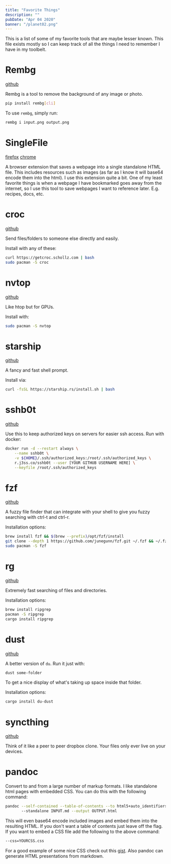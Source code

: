 ```yaml
---
title: "Favorite Things"
description: ""
pubDate: "Apr 04 2020"
banner: "/planet02.png"
---
```


This is a list of some of my favorite tools that are maybe lesser known. This file
exists mostly so I can keep track of all the things I need to remember I have in my
toolbelt.

# Rembg

[github](https://github.com/danielgatis/rembg)

Rembg is a tool to remove the background of any image or photo. 

```bash
pip install rembg[cli]
```

To use `rembg`, simply run:

```bash
rembg i input.png output.png
```

# SingleFile

[firefox](https://addons.mozilla.org/en-US/firefox/addon/single-file/)
[chrome](https://chrome.google.com/webstore/detail/singlefile/mpiodijhokgodhhofbcjdecpffjipkle?hl=en)

A browser extension that saves a webpage into a single standalone HTML file. This includes resources such as images (as far as
I know it will base64 encode them into the html). I use this extension quite a bit. One of my least favorite things is when a webpage
I have bookmarked goes away from the internet, so I use this tool to save webpages I want to reference later. E.g. recipes, docs, etc.

# croc

[github](https://github.com/schollz/croc)

Send files/folders to someone else directly and easily.

Install with any of these:

```bash
curl https://getcroc.schollz.com | bash
sudo pacman -S croc
```

# nvtop

[github](https://github.com/Syllo/nvtop)

Like htop but for GPUs.

Install with:

```bash
sudo pacman -S nvtop
```

# starship

[github](https://github.com/starship/starship)

A fancy and fast shell prompt.

Install via:

```bash
curl -fsSL https://starship.rs/install.sh | bash
```

# sshb0t

[github](https://github.com/genuinetools/sshb0t)

Use this to keep authorized keys on servers for easier
ssh access. Run with docker:

```bash
docker run -d --restart always \
    --name sshb0t \
    -v ${HOME}/.ssh/authorized_keys:/root/.ssh/authorized_keys \
    r.j3ss.co/sshb0t --user [YOUR GITHUB USERNAME HERE] \
    --keyfile /root/.ssh/authorized_keys
```

# fzf

[github](https://github.com/junegunn/fzf)

A fuzzy file finder that can integrate with your shell to give you fuzzy searching with ctrl-t and ctrl-r.

Installation options:

```bash
brew install fzf && $(brew --prefix)/opt/fzf/install
git clone --depth 1 https://github.com/junegunn/fzf.git ~/.fzf && ~/.fzf/install
sudo pacman -S fzf
```

# rg

[github](https://github.com/BurntSushi/ripgrep)

Extremely fast searching of files and directories.

Installation options:

```bash
brew install ripgrep
pacman -S ripgrep
cargo install ripgrep
```

# dust

[github](https://github.com/bootandy/dust)

A better version of `du`. Run it just with:

```bash
dust some-folder
```

To get a nice display of what's taking up space inside that folder.

Installation options:

```bash
cargo install du-dust
```

# syncthing

[github](https://github.com/syncthing/syncthing)

Think of it like a peer to peer dropbox clone. Your files only ever live on
your devices.

# pandoc

Convert to and from a large number of markup formats. I like standalone html pages
with embedded CSS. You can do this with the following command:

```bash
pandoc --self-contained --table-of-contents --to html5+auto_identifiers
       --standalone INPUT.md --output OUTPUT.html

```
This will even base64 encode included images and embed them into the resulting HTML.
If you don't want a table of contents just leave off the flag. If you want to embed a CSS file add the following to the above
command:

```bash
--css=YOURCSS.css
```

For a good example of some nice CSS check out this [gist](https://gist.github.com/killercup/5917178). Also pandoc can generate HTML presentations from markdown.
